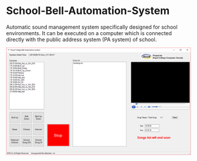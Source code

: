 # School-Bell-Automation-System
Automatic sound management system specifically designed for school environments. It can be executed on a computer which is connected directly with the public address system (PA system) of school.

<img src="images/Capture.PNG">
